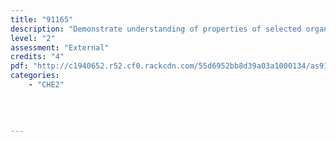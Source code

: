 ```yaml
---
title: "91165"
description: "Demonstrate understanding of properties of selected organic compounds"
level: "2"
assessment: "External"
credits: "4"
pdf: "http://c1940652.r52.cf0.rackcdn.com/55d6952bb8d39a03a1000134/as91165.pdf"
categories:
    - "CHE2"
    
    
    
    
---
```

